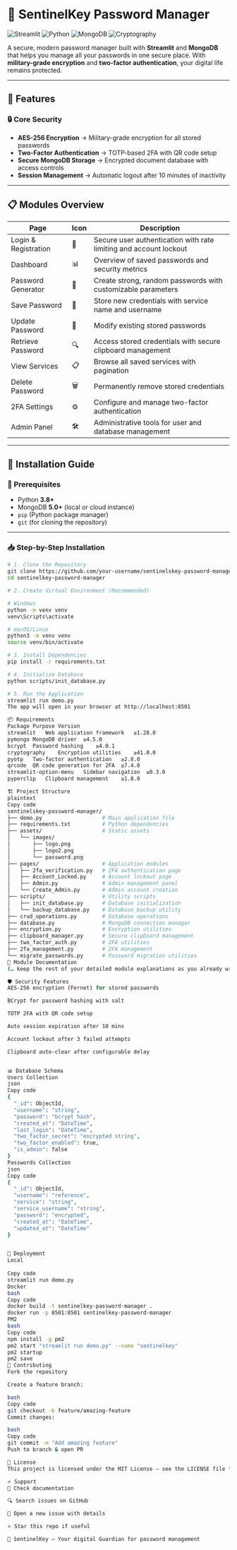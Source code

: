 # 🔐 SentinelKey Password Manager

![Streamlit](https://img.shields.io/badge/Streamlit-FF4B4B?style=for-the-badge&logo=Streamlit&logoColor=white)
![Python](https://img.shields.io/badge/Python-3776AB?style=for-the-badge&logo=python&logoColor=white)
![MongoDB](https://img.shields.io/badge/MongoDB-47A248?style=for-the-badge&logo=mongodb&logoColor=white)
![Cryptography](https://img.shields.io/badge/Cryptography-000000?style=for-the-badge&logo=security&logoColor=white)

A secure, modern password manager built with **Streamlit** and **MongoDB** that helps you manage all your passwords in one secure place. With **military-grade encryption** and **two-factor authentication**, your digital life remains protected.

---

## 🎯 Features

### 🔒 Core Security
- **AES-256 Encryption** → Military-grade encryption for all stored passwords  
- **Two-Factor Authentication** → TOTP-based 2FA with QR code setup  
- **Secure MongoDB Storage** → Encrypted document database with access controls  
- **Session Management** → Automatic logout after 10 minutes of inactivity  

---

## 📋 Modules Overview

| Page                | Icon | Description |
|----------------------|------|-------------|
| Login & Registration | 🔐  | Secure user authentication with rate limiting and account lockout |
| Dashboard            | 📊  | Overview of saved passwords and security metrics |
| Password Generator   | 🔑  | Create strong, random passwords with customizable parameters |
| Save Password        | 💾  | Store new credentials with service name and username |
| Update Password      | 🔄  | Modify existing stored passwords |
| Retrieve Password    | 🔍  | Access stored credentials with secure clipboard management |
| View Services        | 📋  | Browse all saved services with pagination |
| Delete Password      | 🗑️  | Permanently remove stored credentials |
| 2FA Settings         | ⚙️  | Configure and manage two-factor authentication |
| Admin Panel          | 🛠️  | Administrative tools for user and database management |

---

## 🚀 Installation Guide

### 🔧 Prerequisites
- Python **3.8+**
- MongoDB **5.0+** (local or cloud instance)
- `pip` (Python package manager)
- `git` (for cloning the repository)

---

### 📥 Step-by-Step Installation

```bash
# 1. Clone the Repository
git clone https://github.com/your-username/sentinelskey-password-manager.git
cd sentinelkey-password-manager

# 2. Create Virtual Environment (Recommended)

# Windows
python -m venv venv
venv\Scripts\activate

# macOS/Linux
python3 -m venv venv
source venv/bin/activate

# 3. Install Dependencies
pip install -r requirements.txt

# 4. Initialize Database
python scripts/init_database.py

# 5. Run the Application
streamlit run demo.py
The app will open in your browser at http://localhost:8501

📦 Requirements
Package	Purpose	Version
streamlit	Web application framework	≥1.28.0
pymongo	MongoDB driver	≥4.5.0
bcrypt	Password hashing	≥4.0.1
cryptography	Encryption utilities	≥41.0.0
pyotp	Two-factor authentication	≥2.8.0
qrcode	QR code generation for 2FA	≥7.4.0
streamlit-option-menu	Sidebar navigation	≥0.3.0
pyperclip	Clipboard management	≥1.8.0

🏗️ Project Structure
plaintext
Copy code
sentinelskey-password-manager/
├── demo.py                   # Main application file
├── requirements.txt          # Python dependencies
├── assets/                   # Static assets
│   └── images/
│       ├── logo.png
│       ├── logo2.png
│       └── password.png
├── pages/                    # Application modules
│   ├── 2fa_verification.py   # 2FA authentication page
│   ├── Account_Locked.py     # Account lockout page
│   ├── Admin.py              # Admin management panel
│   └── Create_Admin.py       # Admin account creation
├── scripts/                  # Utility scripts
│   ├── init_database.py      # Database initialization
│   └── backup_database.py    # Database backup utility
├── crud_operations.py        # Database operations
├── database.py               # MongoDB connection manager
├── encryption.py             # Encryption utilities
├── clipboard_manager.py      # Secure clipboard management
├── two_factor_auth.py        # 2FA utilities
├── 2fa_management.py         # 2FA management
└── migrate_passwords.py      # Password migration utilities
📖 Module Documentation
(… keep the rest of your detailed module explanations as you already wrote, but now formatted in consistent Markdown with ### headings, code blocks, and tables for clarity …)

🛡️ Security Features
AES-256 encryption (Fernet) for stored passwords

BCrypt for password hashing with salt

TOTP 2FA with QR code setup

Auto session expiration after 10 mins

Account lockout after 3 failed attempts

Clipboard auto-clear after configurable delay


📊 Database Schema
Users Collection
json
Copy code
{
  "_id": ObjectId,
  "username": "string",
  "password": "bcrypt hash",
  "created_at": "DateTime",
  "last_login": "DateTime",
  "two_factor_secret": "encrypted string",
  "two_factor_enabled": true,
  "is_admin": false
}
Passwords Collection
json
Copy code
{
  "_id": ObjectId,
  "username": "reference",
  "service": "string",
  "service_username": "string",
  "password": "encrypted",
  "created_at": "DateTime",
  "updated_at": "DateTime"
}


🚦 Deployment
Local
 
Copy code
streamlit run demo.py
Docker
bash
Copy code
docker build -t sentinelkey-password-manager .
docker run -p 8501:8501 sentinelkey-password-manager
PM2
bash
Copy code
npm install -g pm2
pm2 start "streamlit run demo.py" --name "sentinelkey"
pm2 startup
pm2 save
🤝 Contributing
Fork the repository

Create a feature branch:

bash
Copy code
git checkout -b feature/amazing-feature
Commit changes:

bash
Copy code
git commit -m "Add amazing feature"
Push to branch & open PR

📄 License
This project is licensed under the MIT License – see the LICENSE file for details.

⭐ Support
📖 Check documentation

🔍 Search issues on GitHub

🐛 Open a new issue with details

⭐ Star this repo if useful

🔐 SentinelKey – Your digital Guardian for password management

